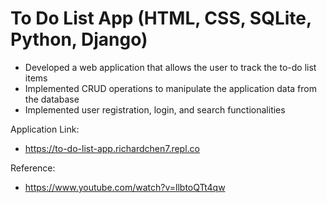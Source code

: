 # To Do List App (HTML, CSS, SQLite, Python, Django)
- Developed a web application that allows the user to track the to-do list items
- Implemented CRUD operations to manipulate the application data from the database
- Implemented user registration, login, and search functionalities

Application Link:
- https://to-do-list-app.richardchen7.repl.co

Reference:
- https://www.youtube.com/watch?v=llbtoQTt4qw
